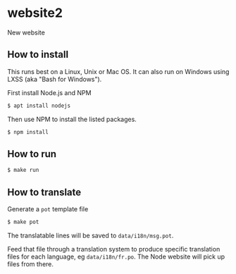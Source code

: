 # website2
New website

## How to install

This runs best on a Linux, Unix or Mac OS. It can also run on Windows using LXSS (aka "Bash for Windows").

First install Node.js and NPM

```sh
$ apt install nodejs
```

Then use NPM to install the listed packages.

```sh
$ npm install
```

## How to run

```sh
$ make run
```

## How to translate

Generate a `pot` template file

```sh
$ make pot
```

The translatable lines will be saved to `data/i18n/msg.pot`.

Feed that file through a translation system to produce specific translation files for each language, eg `data/i18n/fr.po`. The Node website will pick up files from there.
